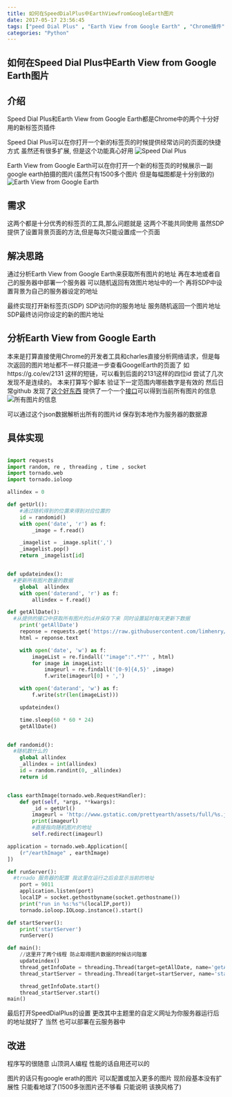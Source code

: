```yaml
---
title: 如何在SpeedDialPlus中EarthViewfromGoogleEarth图片
date: 2017-05-17 23:56:45
tags: ["peed Dial Plus" , "Earth View from Google Earth" , "Chrome插件" , "Python"]
categories: "Python"
---
```


## 如何在Speed Dial Plus中Earth View from Google Earth图片

## 介绍
Speed Dial Plus和Earth View from Google Earth都是Chrome中的两个十分好用的新标签页插件

Speed Dial Plus可以在你打开一个新的标签页的时候提供经常访问的页面的快捷方式 虽然还有很多扩展, 但是这个功能真心好用
![Speed Dial Plus](http://ooymoxvz4.bkt.clouddn.com/17-5-18/39416953-file_1495036928867_860e.png)
<!--more-->
Earth View from Google Earth可以在你打开一个新的标签页的时候展示一副google earth拍摄的图片(虽然只有1500多个图片 但是每幅图都是十分别致的)
![Earth View from Google Earth](http://ooymoxvz4.bkt.clouddn.com/17-5-18/62579920-file_1495037085098_d853.png)


## 需求
这两个都是十分优秀的标签页的工具,那么问题就是 这两个不能共同使用 虽然SDP提供了设置背景页面的方法,但是每次只能设置成一个页面

## 解决思路
通过分析Earth View from Google Earth来获取所有图片的地址 再在本地或者自己的服务器中部署一个服务器 可以随机返回有效图片地址中的一个 再将SDP中设置背景为自己的服务器设定的地址

最终实现打开新标签页(SDP) SDP访问你的服务地址 服务随机返回一个图片地址 SDP最终访问你设定的新的图片地址

## 分析Earth View from Google Earth
本来是打算直接使用Chrome的开发者工具和charles直接分析网络请求，但是每次返回的图片地址都不一样只能进一步查看GoogelEarth的页面了
如https://g.co/ev/2131 这样的短链，可以看到后面的2131这样的四位id 尝试了几次发现不是连续的。  本来打算写个脚本 验证下一定范围内哪些数字是有效的
然后日常github 发现了[这个好东西](https://github.com/limhenry/earthview) 提供了一个一个[接口](https://raw.githubusercontent.com/limhenry/earthview/master/earthview.json)可以得到当前所有图片的信息
![所有图片的信息](http://ooymoxvz4.bkt.clouddn.com/17-5-18/11845916-file_1495088848235_6c3c.png)

可以通过这个json数据解析出所有的图片id  保存到本地作为服务器的数据源

## 具体实现
```Python

import requests
import random, re , threading , time , socket
import tornado.web
import tornado.ioloop

allindex = 0

def getUrl():
    #通过随机得到的位置来得到对应位置的
    id = randomid()
    with open('date', 'r') as f:
        _image = f.read()

    _imagelist = _image.split(',')
    _imagelist.pop()
    return _imagelist[id]


def updateindex():
  #更新所有图片数量的数据
    global  allindex
    with open('daterand', 'r') as f:
        allindex = f.read()

def getAllDate():
  #从提供的接口中获取所有图片的id并保存下来 同时设置延时每天更新下数据
    print('getAllDate')
    reponse = requests.get('https://raw.githubusercontent.com/limhenry/earthview/master/earthview.json')
    html = reponse.text

    with open('date', 'w') as f:
        imageList = re.findall('"image":".*?"' , html)
        for image in imageList:
            imageurl = re.findall('[0-9]{4,5}' ,image)
            f.write(imageurl[0] + ',')

    with open('daterand', 'w') as f:
        f.write(str(len(imageList)))

    updateindex()

    time.sleep(60 * 60 * 24)
    getAllDate()


def randomid():
  #随机数什么的
    global allindex
    _allindex = int(allindex)
    id = random.randint(0, _allindex)
    return id


class earthImage(tornado.web.RequestHandler):
    def get(self, *args, **kwargs):
        _id = getUrl()
        imageurl = 'http://www.gstatic.com/prettyearth/assets/full/%s.jpg'%(_id)
        print(imageurl)
        #直接指向随机图片的地址
        self.redirect(imageurl)

application = tornado.web.Application([
    (r"/earthImage" , earthImage)
])

def runServer():
  #trnado 服务器的配置 我这里在运行之后会显示当前的地址
    port = 9011
    application.listen(port)
    localIP = socket.gethostbyname(socket.gethostname())
    print("run in %s:%s"%(localIP,port))
    tornado.ioloop.IOLoop.instance().start()

def startServer():
    print('startServer')
    runServer()

def main():
    //这里开了两个线程 防止取得图片数据的时候访问阻塞
    updateindex()
    thread_getInfoDate = threading.Thread(target=getAllDate, name='getAllDate')
    thread_startServer = threading.Thread(target=startServer, name='startServer')

    thread_getInfoDate.start()
    thread_startServer.start()
main()
```

最后打开SpeedDialPlus的设置 更改其中主题里的自定义网址为你服务器运行后的地址就好了 当然 也可以部署在云服务器中

## 改进
程序写的很随意 山顶洞人编程 性能的话自用还可以的

图片的话只有google erath的图片 可以配置或加入更多的图片 现阶段基本没有扩展性 只能看地球了(1500多张图片还不够看 只能说明 该换风格了)
